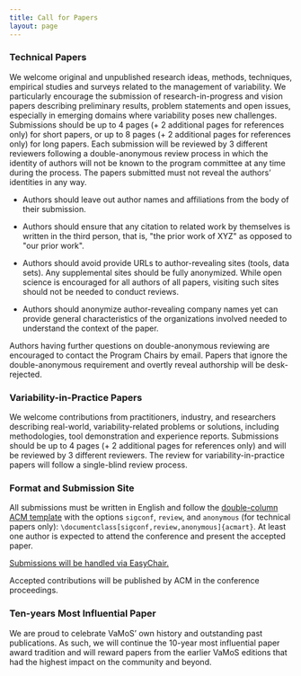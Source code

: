```yaml
---
title: Call for Papers
layout: page
---
```


<div class="container"></div>
<style> td{min-width:12em} td+td{padding-left:10px;}</style>

### Technical Papers

We welcome original and unpublished research ideas, methods, techniques,
empirical studies and surveys related to the management of variability. We
particularly encourage the submission of research-in-progress and vision papers
describing preliminary results, problem statements and open issues, especially
in emerging domains where variability poses new challenges. Submissions should
be up to 4 pages (+ 2 additional pages for references only) for short papers, or
up to 8 pages (+ 2 additional pages for references only) for long papers. Each
submission will be reviewed by 3 different reviewers following a
double-anonymous review process in which the identity of authors will not be
known to the program committee at any time during the process. The papers
submitted must not reveal the authors’ identities in any way.

* Authors should leave out author names and affiliations from the body of their
  submission.

* Authors should ensure that any citation to related work by themselves is
  written in the third person, that is, "the prior work of XYZ" as opposed to
  "our prior work".

* Authors should avoid provide URLs to author-revealing sites (tools, data
  sets). Any supplemental sites should be fully anonymized. While open science
  is encouraged for all authors of all papers, visiting such sites should not be
  needed to conduct reviews.

* Authors should anonymize author-revealing company names yet can provide
  general characteristics of the organizations involved needed to understand the
  context of the paper.

Authors having further questions on double-anonymous reviewing are encouraged to
contact the Program Chairs by email. Papers that ignore the double-anonymous
requirement and overtly reveal authorship will be desk-rejected.

### Variability-in-Practice Papers

We welcome contributions from practitioners, industry, and researchers
describing real-world, variability-related problems or solutions, including
methodologies, tool demonstration and experience reports. Submissions should be
up to 4 pages (+ 2 additional pages for references only) and will be reviewed by
3 different reviewers. The review for variability-in-practice papers will follow
a single-blind review process.

### Format and Submission Site

All submissions must be written in English and follow the [double-column ACM
template](https://www.acm.org/publications/proceedings-template) with the
options `sigconf`, `review`, and `anonymous` (for technical papers only):
`\documentclass[sigconf,review,anonymous]{acmart}`. At least one author is
expected to attend the conference and present the accepted paper.

[Submissions will be handled via EasyChair.](https://easychair.org/conferences/?conf=vamos2023)

Accepted contributions will be published by ACM in the conference proceedings.

### Ten-years Most Influential Paper

We are proud to celebrate VaMoS’ own history and outstanding past publications.
As such, we will continue the 10-year most influential paper award tradition and
will reward papers from the earlier VaMoS editions that had the highest impact
on the community and beyond.
